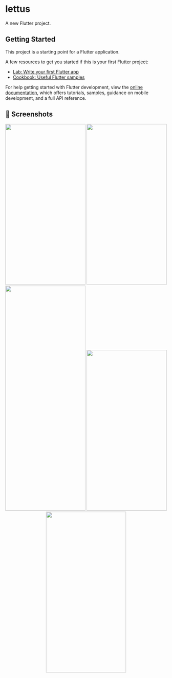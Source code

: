 # lettus

A new Flutter project.

## Getting Started

This project is a starting point for a Flutter application.

A few resources to get you started if this is your first Flutter project:

- [Lab: Write your first Flutter app](https://docs.flutter.dev/get-started/codelab)
- [Cookbook: Useful Flutter samples](https://docs.flutter.dev/cookbook)

For help getting started with Flutter development, view the
[online documentation](https://docs.flutter.dev/), which offers tutorials,
samples, guidance on mobile development, and a full API reference.

## 📱 Screenshots

<p align="center">
  <img src="https://github.com/user-attachments/assets/4d107db8-17bc-4310-b023-dd983349dc42" width="250" height="500" />
  <img src="https://github.com/user-attachments/assets/322801a8-4335-4fcc-a2ad-a00039aa657b" width="250" height="500" />
  <img src="https://github.com/user-attachments/assets/f69519d1-517b-445d-82cc-342205cb5f10" width="250" height="700" />
  <img src="https://github.com/user-attachments/assets/151295b0-47ef-47da-91e8-c45f61099e72" width="250" height="500" />
  <img src="https://github.com/user-attachments/assets/10ee9c36-56a2-4207-a05e-e57757b60189" width="250" height="500" />
</p>

